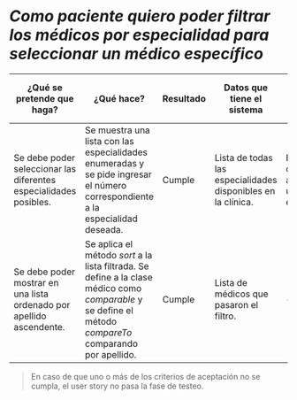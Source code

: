 # _Como paciente quiero poder filtrar los médicos por especialidad para seleccionar un médico específico_



¿Qué se pretende que haga? | ¿Qué hace? | Resultado | Datos que tiene el sistema | Datos de entrada | Salida Esperada | Salida obteneida (Descripción o imagen) | Comentarios (Opcional)
--- | --- | --- | --- | --- | --- | --- | ---
Se debe poder seleccionar las diferentes especialidades posibles.| Se muestra una lista con las especialidades enumeradas y se pide ingresar el número correspondiente a la especialidad deseada. | Cumple | Lista de todas las especialidades disponibles en la clínica. | Entero que corresponde al índice de una especialidad. | Nombres de los médicos que ejerzan la especialidad indicada para poder seleccionar uno. | Lista enumerada de médicos que cumplen la condición de tener la especialidad seleccionada. | _Comentario breve_ 
Se debe poder mostrar en una lista ordenado por apellido ascendente. | Se aplica el método _sort_ a la lista filtrada. Se define a la clase médico como _comparable_ y se define el método _compareTo_ comparando por apellido. | Cumple | Lista de médicos que pasaron el filtro. |- | Lista de médicos ordenada por apellido. | Lista de nombres, apellidos y especialidades de los médicos ordenada por apellido. | _Comentario breve_ 



>En caso de que uno o más de los criterios de aceptación no se cumpla, el user story no pasa la fase de testeo.
